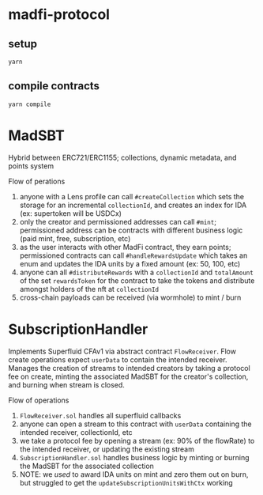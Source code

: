 # madfi-protocol

## setup
```
yarn
```

## compile contracts
```
yarn compile
```

# MadSBT
Hybrid between ERC721/ERC1155; collections, dynamic metadata, and points system

Flow of perations
1. anyone with a Lens profile can call `#createCollection` which sets the storage for an incremental `collectionId`, and creates an index for IDA (ex: supertoken will be USDCx)
2. only the creator and permissioned addresses can call `#mint`; permissioned address can be contracts with different business logic (paid mint, free, subscription, etc)
3. as the user interacts with other MadFi contract, they earn points; permissioned contracts can call `#handleRewardsUpdate` which takes an enum and updates the IDA units by a fixed amount (ex: 50, 100, etc)
4. anyone can all `#distributeRewards` with a `collectionId` and `totalAmount` of the set `rewardsToken` for the contract to take the tokens and distribute amongst holders of the nft at `collectionId`
5. cross-chain payloads can be received (via wormhole) to mint / burn

# SubscriptionHandler
Implements Superfluid CFAv1 via abstract contract `FlowReceiver`. Flow create operations expect `userData` to contain the intended receiver. Manages the creation of streams to intended creators by taking a protocol fee on create, minting the associated MadSBT for the creator's collection, and burning when stream is closed.

Flow of operations
1. `FlowReceiver.sol` handles all superfluid callbacks
1. anyone can open a stream to this contract with `userData` containing the intended receiver, collectionId, etc
2. we take a protocol fee by opening a stream (ex: 90% of the flowRate) to the intended receiver, or updating the existing stream
3. `SubscriptionHandler.sol` handles business logic by minting or burning the MadSBT for the associated collection
4. NOTE: we _used_ to award IDA units on mint and zero them out on burn, but struggled to get the `updateSubscriptionUnitsWithCtx` working